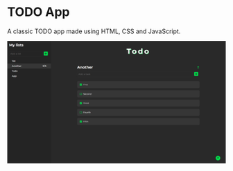 # TODO App

A classic TODO app made using HTML, CSS and JavaScript. 



![Project Image](project.png)
